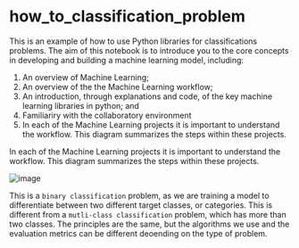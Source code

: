 # how_to_classification_problem

This is an example of how to use Python libraries for classifications problems.  The aim of this notebook is to introduce you to the core concepts in developing and building a machine learning model, including:

1. An overview of Machine Learning;
2. An overview of the the Machine Learning workflow;
3. An introduction, through explanations and code, of the key machine learning libraries in python; and
4. Familiariry with the collaboratory environment
5. In each of the Machine Learning projects it is important to understand the workflow. This diagram summarizes the steps within these projects.

In each of the Machine Learning projects it is important to understand the workflow. This diagram summarizes the steps within these projects.

![image](https://user-images.githubusercontent.com/76072249/114642283-aa8d8080-9ca1-11eb-8600-2819743d8b60.png)

This is a `binary classification` problem, as we are training a model to differentiate between two different target classes, or categories. This is different from a `mutli-class classification` problem, which has more than two classes. The principles are the same, but the algorithms we use and the evaluation metrics can be different deoending on the type of problem.
